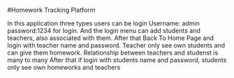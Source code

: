 #Homework Tracking Platform

In this application three types users can be login
Username: admin password:1234 for login. And the login menu can add students and teachers, also associated with them. 
After that Back To Home Page and login with teacher name and password. Teacher only see own students and can give them homework. 
Relationship between teachers and studenst is many to many
After that if login with students name and password, students only see own homeworks and teachers